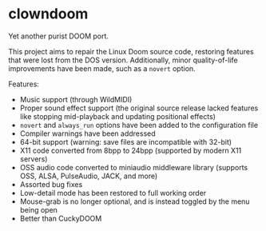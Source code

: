 # clowndoom

Yet another purist DOOM port.

This project aims to repair the Linux Doom source code, restoring
features that were lost from the DOS version. Additionally, minor
quality-of-life improvements have been made, such as a `novert` option.

Features:
* Music support (through WildMIDI)
* Proper sound effect support (the original source release lacked
  features like stopping mid-playback and updating positional effects)
* `novert` and `always_run` options have been added to the configuration
  file
* Compiler warnings have been addressed
* 64-bit support (warning: save files are incompatible with 32-bit)
* X11 code converted from 8bpp to 24bpp (supported by modern X11
  servers)
* OSS audio code converted to miniaudio middleware library (supports
  OSS, ALSA, PulseAudio, JACK, and more)
* Assorted bug fixes
* Low-detail mode has been restored to full working order
* Mouse-grab is no longer optional, and is instead toggled by the menu
  being open
* Better than CuckyDOOM
